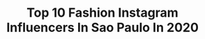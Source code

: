 ---
title: Top 10 Fashion Instagram Influencers In Sao Paulo In 2020
description: >-
  Find top fashion Instagram influencers in Sao Paulo in 2020. Most popular hashtags: #love #sp #morenailuminada #tiktok.
platform: Instagram
profiles:
  - username: "ronyhernandes"
    fullname: >-
      Rony Hernandes
    location: "Brazil"
    followers: 35339
    engagement: 492
    commentsToLikes: 0.007928
    id: ck5zu5igo1pv00i14agiz35lq
    verified: false
    hashtags: "#revisiteumafoto"
  - username: "makson_fotografia"
    fullname: >-
      Makson Corrêa FOTOGRAFIA | 📸
    location: "Brazil"
    followers: 6391
    engagement: 678
    commentsToLikes: 0.080407
    id: ck5zmb12ym8nx0i14hu64e02c
    verified: false
    hashtags: "#ensaiointerno, #cacheadas, #lisastyle, #ensaiomodelo"
  - username: "thays_hipolito"
    fullname: >-
      Thays Hipólito
    location: "Brazil"
    followers: 2238
    engagement: 1426
    commentsToLikes: 0.054750
    id: ck8t2ytax186s0j78crdh20oz
    verified: false
    hashtags: "#scarpin, #feemdeus, #thumblr, #pazeamor"
  - username: "favarojrfotografia"
    fullname: >-
      Favaro JR
    location: "Brazil"
    followers: 37958
    engagement: 117
    commentsToLikes: 0.030298
    id: ck8t07vgdr4gh0j78h94702kl
    verified: false
    hashtags: "#fashion, #saopaulo, #life, #cute"
  - username: "rhaiffe"
    fullname: >-
      Rhaiffe Ortiz
    location: "Brazil"
    followers: 79365
    engagement: 282
    commentsToLikes: 0.036406
    id: ck55mtayn4qpw0i11y5d44pll
    verified: false
    hashtags: "#thassiainmotion, #tncouture, #skazitakesafrica, #tbt"
  - username: "julianagomes"
    fullname: >-
      Juliana Gomes Stocco
    location: "Brazil"
    followers: 6162
    engagement: 724
    commentsToLikes: 0.042163
    id: ck55jccdswqul0i110a5y27hw
    verified: false
    hashtags: "#ootd, #hereandnow, #sodancabrasil, #socks"
  - username: "arianesousa_"
    fullname: >-
      A R I A N E    S O U S A
    location: "Brazil"
    followers: 18977
    engagement: 441
    commentsToLikes: 0.095854
    id: ck8t0wy85tn3a0j78roewwgyu
    verified: false
    hashtags: "#brasil, #sol, #summer, #love"
  - username: "cahconrado"
    fullname: >-
      Carolina Conrado
    location: "Brazil"
    followers: 32962
    engagement: 200
    commentsToLikes: 0.114071
    id: ck0vwcdirt2di0i19ycvpyux7
    verified: false
    hashtags: "#foraprior, #ficamanu, #foryoupage, #foryou"
  - username: "foxxpaola"
    fullname: >-
      PAOLA 🦊
    location: "Brazil"
    followers: 196490
    engagement: 125
    commentsToLikes: 0.055946
    id: ck8t0ls0fshyx0j78w90evmd4
    verified: false
    hashtags: ""
  - username: "gabrielrenne"
    fullname: >-
      Gabriel Renné 🎬
    location: "Brazil"
    followers: 48880
    engagement: 154
    commentsToLikes: 0.046535
    id: ck14iqnxpgqvu0i19p6waxjoi
    verified: false
    hashtags: "#blonde, #cabelosloiros, #salao1838, #1838jdamerica"
---